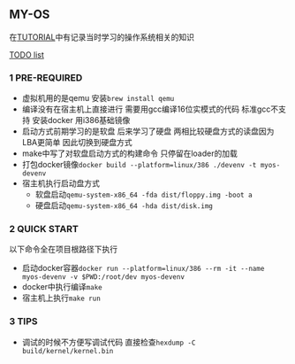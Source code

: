 ## MY-OS

在[TUTORIAL](https://github.com/Bannirui/tutorial.git)中有记录当时学习的操作系统相关的知识

[TODO list](./TODO.md)

### 1 PRE-REQUIRED

- 虚拟机用的是qemu 安装`brew install qemu`
- 编译没有在宿主机上直接进行 需要用gcc编译16位实模式的代码 标准gcc不支持 安装docker 用i386基础镜像
- 启动方式前期学习的是软盘 后来学习了硬盘 两相比较硬盘方式的读盘因为LBA更简单 因此切换到硬盘方式
- make中写了对软盘启动方式的构建命令 只停留在loader的加载
- 打包docker镜像`docker build --platform=linux/386 ./devenv -t myos-devenv`
- 宿主机执行启动盘方式
  - 软盘启动`qemu-system-x86_64 -fda dist/floppy.img -boot a`
  - 硬盘启动`qemu-system-x86_64 -hda dist/disk.img`

### 2 QUICK START

以下命令全在项目根路径下执行

- 启动docker容器`docker run --platform=linux/386 --rm -it --name myos-devenv -v $PWD:/root/dev myos-devenv`
- docker中执行编译`make`
- 宿主机上执行`make run`

### 3 TIPS

- 调试的时候不方便写调试代码 直接检查`hexdump -C build/kernel/kernel.bin`